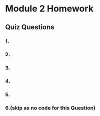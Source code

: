 # Module 2 Homework

## Quiz Questions

### 1.


### 2.


### 3.


### 4.


### 5.


### 6.(skip as no code for this Question)
